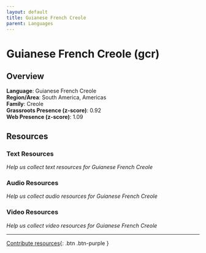 ```yaml
---
layout: default
title: Guianese French Creole
parent: Languages
---
```


# Guianese French Creole (gcr)

## Overview

**Language**: Guianese French Creole  
**Region/Area**: South America, Americas  
**Family**: Creole  
**Grassroots Presence (z-score)**: 0.92  
**Web Presence (z-score)**: 1.09  

## Resources

### Text Resources
*Help us collect text resources for Guianese French Creole*

### Audio Resources
*Help us collect audio resources for Guianese French Creole*

### Video Resources
*Help us collect video resources for Guianese French Creole*

---

[Contribute resources](https://forms.office.com/e/1SfLJx3u1r){: .btn .btn-purple }
